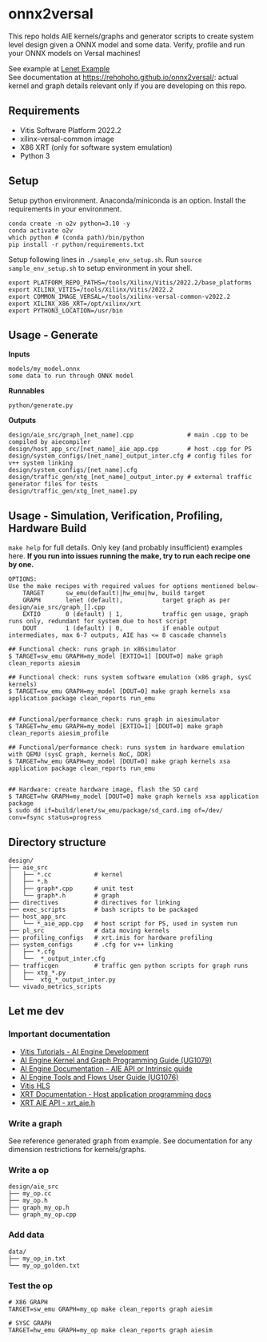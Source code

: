 ﻿# onnx2versal

This repo holds AIE kernels/graphs and generator scripts to create system level design given a ONNX model and some data. Verify, profile and run your ONNX models on Versal machines! 

See example at [Lenet Example](lenet_example.md) <br />
See documentation at https://rehohoho.github.io/onnx2versal/: actual kernel and graph details relevant only if you are developing on this repo.

## Requirements
* Vitis Software Platform 2022.2
* xilinx-versal-common image
* X86 XRT (only for software system emulation)
* Python 3

## Setup
Setup python environment. Anaconda/miniconda is an option. Install the requirements in your environment.
```
conda create -n o2v python=3.10 -y
conda activate o2v
which python # (conda path)/bin/python
pip install -r python/requirements.txt
```

Setup following lines in `./sample_env_setup.sh`. Run `source sample_env_setup.sh` to setup environment in your shell.
```
export PLATFORM_REPO_PATHS=/tools/Xilinx/Vitis/2022.2/base_platforms
export XILINX_VITIS=/tools/Xilinx/Vitis/2022.2
export COMMON_IMAGE_VERSAL=/tools/xilinx-versal-common-v2022.2
export XILINX_X86_XRT=/opt/xilinx/xrt
export PYTHON3_LOCATION=/usr/bin
```

## Usage - Generate

**Inputs**
```
models/my_model.onnx
some data to run through ONNX model
```

**Runnables**
```
python/generate.py
```

**Outputs**
```
design/aie_src/graph_[net_name].cpp               # main .cpp to be compiled by aiecompiler
design/host_app_src/[net_name]_aie_app.cpp        # host .cpp for PS
design/system_configs/[net_name]_output_inter.cfg # config files for v++ system linking
design/system_configs/[net_name].cfg
design/traffic_gen/xtg_[net_name]_output_inter.py # external traffic generator files for tests
design/traffic_gen/xtg_[net_name].py
```

## Usage - Simulation, Verification, Profiling, Hardware Build
`make help` for full details. Only key (and probably insufficient) examples here. <b>If you run into issues running the make, try to run each recipe one by one.</b>
```
OPTIONS:
Use the make recipes with required values for options mentioned below-
    TARGET      sw_emu(default)|hw_emu|hw, build target
    GRAPH       lenet (default),           target graph as per design/aie_src/graph_[].cpp
    EXTIO       0 (default) | 1,           traffic gen usage, graph runs only, redundant for system due to host script
    DOUT        1 (default) | 0,           if enable output intermediates, max 6-7 outputs, AIE has <= 8 cascade channels

## Functional check: runs graph in x86simulator
$ TARGET=sw_emu GRAPH=my_model [EXTIO=1] [DOUT=0] make graph clean_reports aiesim

## Functional check: runs system software emulation (x86 graph, sysC kernels)
$ TARGET=sw_emu GRAPH=my_model [DOUT=0] make graph kernels xsa application package clean_reports run_emu


## Functional/performance check: runs graph in aiesimulator
$ TARGET=hw_emu GRAPH=my_model [EXTIO=1] [DOUT=0] make graph clean_reports aiesim_profile

## Functional/performance check: runs system in hardware emulation with QEMU (sysC graph, kernels NoC, DDR)
$ TARGET=hw_emu GRAPH=my_model [DOUT=0] make graph kernels xsa application package clean_reports run_emu


## Hardware: create hardware image, flash the SD card
$ TARGET=hw GRAPH=my_model [DOUT=0] make graph kernels xsa application package
$ sudo dd if=build/lenet/sw_emu/package/sd_card.img of=/dev/ conv=fsync status=progress
```

## Directory structure
```
design/
├── aie_src
│   ├── *.cc            # kernel
│   ├── *.h
│   ├── graph*.cpp      # unit test
│   └── graph*.h        # graph
├── directives          # directives for linking
├── exec_scripts        # bash scripts to be packaged
├── host_app_src
│   └── *_aie_app.cpp   # host script for PS, used in system run
├── pl_src              # data moving kernels
├── profiling_configs   # xrt.inis for hardware profiling
├── system_configs      # .cfg for v++ linking
│   ├── *.cfg
│   └──  *_output_inter.cfg
├── trafficgen          # traffic gen python scripts for graph runs
│   ├── xtg_*.py
│   └──  xtg_*_output_inter.py
└── vivado_metrics_scripts
```

## Let me dev

### Important documentation
* [Vitis Tutorials - AI Engine Development](https://github.com/Xilinx/Vitis-Tutorials/tree/2022.1/AI_Engine_Development)
* [AI Engine Kernel and Graph Programming Guide (UG1079)](https://docs.xilinx.com/r/en-US/ug1079-ai-engine-kernel-coding/)
* [AI Engine Documentation - AIE API or Intrinsic guide](https://www.xilinx.com/htmldocs/aiengine_intrinsics_start.html)
* [AI Engine Tools and Flows User Guide (UG1076)](https://docs.xilinx.com/r/en-US/ug1076-ai-engine-environment/)
* [Vitis HLS](https://docs.xilinx.com/r/en-US/ug1399-vitis-hls)
* [XRT Documentation - Host application programming docs](https://xilinx.github.io/XRT/master/html/index.html)
* [XRT AIE API - xrt_aie.h](https://github.com/Xilinx/XRT/blob/master/src/runtime_src/core/include/experimental/xrt_aie.h)

### Write a graph
See reference generated graph from example. See documentation for any dimension restrictions for kernels/graphs.

### Write a op
```
design/aie_src
├── my_op.cc
├── my_op.h
├── graph_my_op.h
└── graph_my_op.cpp
```

### Add data
```
data/
├── my_op_in.txt
└── my_op_golden.txt
```

### Test the op
```
# X86 GRAPH
TARGET=sw_emu GRAPH=my_op make clean_reports graph aiesim

# SYSC GRAPH
TARGET=hw_emu GRAPH=my_op make clean_reports graph aiesim
```
